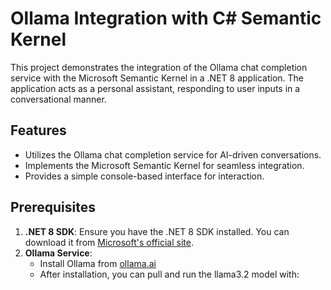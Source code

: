 # Ollama Integration with C# Semantic Kernel

This project demonstrates the integration of the Ollama chat completion service with the Microsoft Semantic Kernel in a .NET 8 application. The application acts as a personal assistant, responding to user inputs in a conversational manner.

## Features
- Utilizes the Ollama chat completion service for AI-driven conversations.
- Implements the Microsoft Semantic Kernel for seamless integration.
- Provides a simple console-based interface for interaction.

## Prerequisites
1. **.NET 8 SDK**: Ensure you have the .NET 8 SDK installed. You can download it from [Microsoft's official site](https://dotnet.microsoft.com/).
2. **Ollama Service**: 
   - Install Ollama from [ollama.ai](https://ollama.ai/download)
   - After installation, you can pull and run the llama3.2 model with:
   
